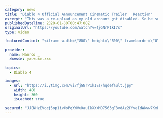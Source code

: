 ```yaml
---
category: news
title: "Diablo 4 Official Announcement Cinematic Trailer | Reaction"
excerpt: "This was a re-upload as my old account got disabled. So be sure to re-subscribe as well! :) ✨Twitch✨ I stream via Twitch every Sunday, Tuesday & Thursday ..."
publishedDateTime: 2020-01-30T00:47:08Z
originalUrl: "https://youtube.com/watch?v=fjGNrP1kI7s"
type: video

featuredContent: "<iframe width=\"800\" height=\"500\" frameborder=\"0\" src=\"https://www.youtube.com/embed/fjGNrP1kI7s\" allow=\"accelerometer; autoplay; encrypted-media; gyroscope; picture-in-picture\" allowfullscreen></iframe>"

provider:
  name: Hanroo _
  domain: youtube.com

topics:
  - Diablo 4

images:
  - url: "https://i.ytimg.com/vi/fjGNrP1kI7s/hqdefault.jpg"
    width: 480
    height: 360
    isCached: true

secured: "JJENHzEVocj5op1ivUoPqXWVu0auIkXX+MD7563gF3vdAz2FYveIdWNww7KxBEVEnSsUkY/hRZIhsrCn7QL4XPSuMRQUuZhpg8SoOtTXe0jutglbQO61rRIiBu0Cs2wpCOCzkhaFS82fT9V2eya6TdJ1x3Mx7yAcdo89BEISMvC4rZtpre3noTHaBI6BEf9bK/tSQDF87eMRtOOvZSMB63YJnQgSd7rs7xzJ3ld5vB7302v8IEkJaUl4X2uZI3J3qxF0twueSEbmF/UARbTfADydp4vH/ZkC7Yvea9Kqj8xCZ/4eiOWoLM43DncFH0U0ygxF0Fo6s0194JF6WkOHoBm3DBi3HZsYfz7PKJB8iRpqzMannEAgNsdrjfiG/LL7xuD1KwBAEOVsw3ZwCG/0c+hW4TtpyBwmMyVuO2pyd/En4Gh1FguKDcOF+niX3H05;4Wp2VeA4aguDxPRCtXCNtA=="
---
```


